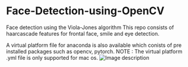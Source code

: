 # Face-Detection-using-OpenCV
Face detection using the Viola-Jones algorithm 
This repo consists of haarcascade features for frontal face, smile and eye detection.

A virtual platform file for anaconda is also available which conists of pre installed packages such as opencv, pytorch. 
NOTE : The virtual platform .yml file is only supported for mac os. 
![Image description](link-to-image)

